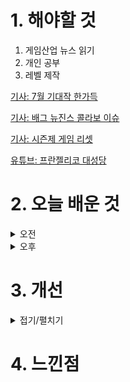 
# 1. 해야할 것

1. 게임산업 뉴스 읽기 
2. 개인 공부  
3. 레벨 제작

[기사: 7월 기대작 한가득](https://www.gamemeca.com/view.php?gid=1750396)

[기사: 배그 뉴진스 콜라보 이슈](https://www.gameinsight.co.kr/news/articleView.html?idxno=32687)

[기사: 시즌제 게임 리셋](https://www.gameinsight.co.kr/news/articleView.html?idxno=32700)

[유튜브: 프란젤리코 대성당](https://www.youtube.com/watch?v=jDrszhL6mdo)

# 2. 오늘 배운 것

<details>
<summary>오전</summary>

## 오늘의 뉴스
### 7월 기대작
![image](https://github.com/JM94Ent/TIL-WIL/assets/143363550/cec26661-0c78-4dcf-a593-19c196863416)
```
새로운 신작 게임들이 많이 나온다.
새로운 생각과 재미를 엿볼 수 있는 기회랄까
개인적으로는 호연과 젠레스 존제로가 가장 기대가 된다.
```

### 배그 뉴진스 콜라보 이슈
![image](https://github.com/JM94Ent/TIL-WIL/assets/143363550/5439616c-aee7-4d8f-bcf4-4ce1f475860b)
```
뉴진스 멤버를 플레이할 수 있지만
그 캐릭터가 입는 옷에 따라 이미지가 바뀔 수 있다는 것 때문에 골머리를 앓고 있다.
확실히 내가 가지고 있는 옷으로 캐릭터를 꾸밀 수 없다는 점이 아쉽고
이 때문에 이미지에 타격을 받을 수도 있는 아이돌 문제도 좌시할 수 없다.
차라리 이런 캐릭터 콜라보 보다는 춤과 옷같은 상품이 더 자유로울듯?
```

### 시즌제 게임 리셋
![image](https://github.com/JM94Ent/TIL-WIL/assets/143363550/ffde7603-9c10-4b3f-ab9f-02290064a410)
```
로스트아크는 시즌2부터 시작해서 정말 재밌게 즐겼는데 다시 시작할려고 하니까 할 게 너무 많아서
하기가 싫어진다.
이번 로스트아크 리셋은 시즌2처럼 하드 리셋이 아닌 소프트하게 갈 것 같다고하니 기존 유저들에게는 좋지만
새로 시작하는 유저들에게는 그렇게 매력적인 조건이 아닐 것 같다.

차라리 시즌2부터 시작해서 시즌3로 넘어가는 레벨디자인을 한다면 어떨까?
리셋은 필요한만큼 어떻게 두 요소를 잘 취할지 기대가 된다.
```



■ 게임인재단, AI를 활용한 한국의 문화·역사 창작 콘텐츠 공모전 개최
재단법인 게임인재단(공동이사장 남궁훈, 이나정)이 주최하고 한국게임미디어협회(협회장 이택수)가 주관, 게임물관리위원회(위원장 김규철)가 후원하는 ‘2024년 게임인재단 공모전’이 7월 1일 접수를 시작합니다. ‘AI를 활용한 한국의 문화와 역사'를 주제로 한 이번 공모전은 AI 기술을 활용해 우리 문화와 역사를 현대적이고 창의적인 방식으로 재해석한 창작 콘텐츠를 주제로 이미지, 영상, 게임 등 자유롭게 제작 가능하며, 대한민국 국민이라면 누구나 참여할 수 있습니다. 참가자는 7월 31일까지 신청서와 함께 작품을 이메일로 제출하면 됩니다.

■ 컴투스플랫폼, 미술품 조각투자 기업 ‘열매컴퍼니’와 업무협약
컴투스홀딩스(대표 정철호)의 자회사 컴투스플랫폼(대표 최석원)은 미술품 조각투자 플랫폼 ‘아트앤가이드’를 운영하는 ‘열매컴퍼니(대표 김재욱)’와 전략적 파트너십을 체결했다고 1일 밝혔습니다. 양사는 열매컴퍼니에서 진행할 ‘제3호 투자계약증권’ 발행 추진을 위해 상호 협력합니다. 

■ '글로벌 인재 양성' 2024 KeSPA 글로벌 이스포츠 캠프 진행
'2024 KeSPA 글로벌 이스포츠 캠프'가 대전 이스포츠 경기장(대전 유성)에서 5개국 60여 명과 함께한 4일간의 일정을 지난 6월 28일(금) 성공적으로 마무리했습니다. 이들은 3박 4일간 한국의 선진 이스포츠 훈련 프로그램을 체험하고, 전현직 선수들과 훈련하며 실력 향상을 도모하였으며, 이스포츠 국가대표 운영 활성화를 위하여 상호간 협력을 강화하기도 했습니다.

■ '메탈기어는 살아있다' 코나미의 특별 방송 
코나미가 메탈기어 공식 특별 방송 '메탈기어 - 프로덕션 핫라인(METAL GEAR - PRODUCTION HOTLINE)'의 첫 방송을 공개하며 시리즈의 연속성을 알렸습니다. 코나미는 28일 오후 8시 온라인 특별 방송 메탈기어 - 프로덕션 핫라인을 진행했습니다.

■ 총 상금 10만 달러! FIFA, 최초로 'FM' 대회 연다 
국제축구연맹(FIFA)이 최초로 '풋볼 매니저' e스포츠 대회를 개최합니다. FIFA의 e스포츠 브랜드 FIFAe와 '풋볼 매니저' 개발사 스포츠 인터렉티브는 지난 27일, 최초의 FIFAe 풋볼 매니저(FM) 대회를 개최할 예정이라고 밝혔습니다.

■ 김규철 위원장 "게임이용자 위한 열린 창구 필요하다" 
게임물관리위원회(위원장 김규철)가 처음으로 게임이용자의 다양한 의견을 듣는 정책 토론회를 서울 CKL기업지원센터에서 28일 개최했습니다. 김규철 게임물관리위원장은 "게임이용자는 게임산업의 중요한 구성원으로, 게임 정책을 만드는 데 적극적으로 참여할 수 있는 열린 창구가 필요하다"라며 "마차시위로 대표되는 이용자 불만에 게임위도 게임을 관리한다는 측면에서 제대로 대응하지 못했다는 점을 인정한다"고 말했습니다.

■ "e스포츠 지역 연고제 추진" 김성원 의원 대표 재발의
국민의힘 김성원 국회의원(3선, 경기 동두천·양주·연천을)은 지난 27일, e-스포츠(이하 이스포츠)의 지역 연고제 도입, 선수 인권 보호, 국내·국제 이스포츠대회 육성 지원 내용을 담은 「이스포츠(전자스포츠) 진흥에 관한 법률 일부개정법률안」을 대표발의했습니다. 또, 국내 이스포츠 경기장 총 13곳 중 9곳은 수도권에 위치해 있어, 지역 쏠림현상이 심각합니다. 지역 연고제가 도입될 경우 수도권에 집중된 이스포츠 산업이 지방으로 확대되고, 선수 중심의 팬덤을 게임단 중심 팬덤으로 전환함으로써 게임단의 자체 경쟁력 강화 및 관련 일자리 창출 등 여러 긍정적 효과가 기대됩니다.

■ 비주얼 내러티브 강화한 호러파티게임 '스펙트럴 스크림' 
VR 콘텐츠 개발사 스토익 엔터테인먼트가 스팀에 출시한 신작 '스펙트럴 스크림(Spectral Scream)'의 비주얼과 사운드를 업데이트하고, 28일부터 2주간 이어지는 스팀 공식 여름 세일 행사에 참여합니다. 스펙트럴 스크림은 스토익이 지난 5월에 스팀 앞서 해보기 게임으로 출시한 PC와 VR 연동 호러 파티 게임입니다.
</details>


<details>
<summary>오후</summary>

## 레벨 제작
![image](https://github.com/JM94Ent/TIL-WIL/assets/143363550/f94b941b-7184-45a9-9eee-b9edc9130352)

</details>




# 3. 개선


<details>
<summary>접기/펼치기</summary>


</details>



# 4. 느낀점


